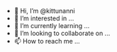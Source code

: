 - 👋 Hi, I’m @kittunanni
- 👀 I’m interested in ...
- 🌱 I’m currently learning ...
- 💞️ I’m looking to collaborate on ...
- 📫 How to reach me ...

<!---
kittunanni/kittunanni is a ✨ special ✨ repository because its `README.md` (this file) appears on your GitHub profile.
You can click the Preview link to take a look at your changes.
--->
